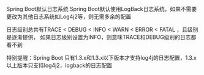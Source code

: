 Spring Boot默认日志系统
Spring Boot默认使用LogBack日志系统，如果不需要更改为其他日志系统如Log4j2等，则无需多余的配置

日志级别总共有TRACE < DEBUG < INFO < WARN < ERROR < FATAL ，且级别是逐渐提供，
如果日志级别设置为INFO，则意味TRACE和DEBUG级别的日志都看不到

特别提醒：Spring Boot 只有1.3.x和1.3.x以下版本才支持log4j的日志配置，1.3.x以上版本只支持log4j2，logback的日志配置